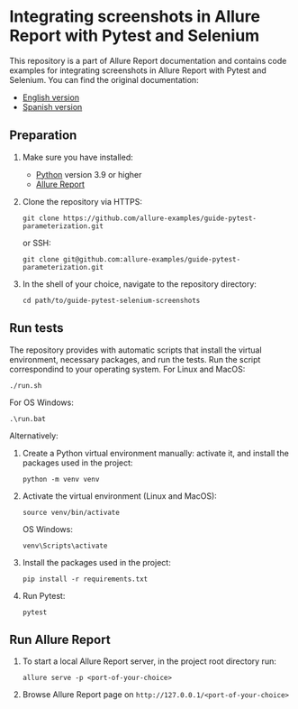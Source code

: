 # Integrating screenshots in Allure Report with Pytest and Selenium

This repository is a part of Allure Report documentation and contains code examples for integrating screenshots in Allure Report with Pytest and Selenium. You can find the original documentation:

- [English version](https://allurereport.org/docs/guides/pytest-parameterization/)
- [Spanish version](https://allurereport.org/es/docs/guides/pytest-parameterization/)

## Preparation

1. Make sure you have installed:

    - [Python](https://www.python.org/downloads/) version 3.9 or higher
    - [Allure Report](https://allurereport.org/docs/install/)

1. Clone the repository via HTTPS:

    ```shell
    git clone https://github.com/allure-examples/guide-pytest-parameterization.git
    ```

    or SSH:

    ```shell
    git clone git@github.com:allure-examples/guide-pytest-parameterization.git
    ```

1. In the shell of your choice, navigate to the repository directory:

    ```shell
    cd path/to/guide-pytest-selenium-screenshots
    ```

## Run tests

The repository provides with automatic scripts that install the virtual environment, necessary packages, and run the tests. Run the script correspondind to your operating system. For Linux and MacOS:

```
./run.sh
```
For OS Windows:
```shell
.\run.bat
```

Alternatively:
1. Create a Python virtual environment manually: activate it, and install the packages used in the project:

    ```shell
    python -m venv venv
    ```

1. Activate the virtual environment (Linux and MacOS):

    ```shell
    source venv/bin/activate 
    ```
    
    OS Windows:

    ```shell
    venv\Scripts\activate
    ```

1. Install the packages used in the project:

    ```
    pip install -r requirements.txt
    ```

1. Run Pytest:

    ```
    pytest
    ```

## Run Allure Report

1. To start a local Allure Report server, in the project root directory run:

    ```shell
    allure serve -p <port-of-your-choice>
    ```

1. Browse Allure Report page on `http://127.0.0.1/<port-of-your-choice>`
